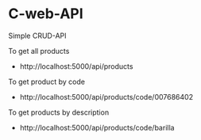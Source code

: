# C-web-API
Simple CRUD-API

To get all products
- http://localhost:5000/api/products

To get product by code
-  http://localhost:5000/api/products/code/007686402

To get products by description
-  http://localhost:5000/api/products/code/barilla
